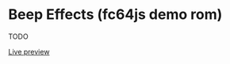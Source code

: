 # Beep Effects (fc64js demo rom)

TODO

[Live preview](https://theinvader360.github.io/fc64js/rom/demo/beep-effects/)

